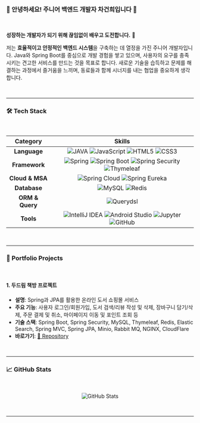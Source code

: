 ### 🌟 안녕하세요! 주니어 백엔드 개발자 차건희입니다 👋

<br>

**성장하는 개발자가 되기 위해 끊임없이 배우고 도전합니다.** 🚀

저는 **효율적이고 안정적인 백엔드 시스템**을 구축하는 데 열정을 가진 주니어 개발자입니다. Java와 Spring Boot를 중심으로 개발 경험을 쌓고 있으며, 사용자의 요구를 충족시키는 견고한 서비스를 만드는 것을 목표로 합니다. 새로운 기술을 습득하고 문제를 해결하는 과정에서 즐거움을 느끼며, 동료들과 함께 시너지를 내는 협업을 중요하게 생각합니다.

<br>

---

### 🛠️ Tech Stack

<br>

| Category | Skills |
|:---:|:---:|
| **Language** | ![JAVA](https://img.shields.io/badge/Java-000000.svg?&style=for-the-badge&logo=java&logoColor=white) ![JavaScript](https://img.shields.io/badge/javascript-F7DF1E.svg?&style=for-the-badge&logo=javascript&logoColor=white) ![HTML5](https://img.shields.io/badge/html5-E34F26.svg?&style=for-the-badge&logo=html5&logoColor=white) ![CSS3](https://img.shields.io/badge/css3-1572B6.svg?&style=for-the-badge&logo=css3&logoColor=white) |
| **Framework** | ![Spring](https://img.shields.io/badge/Spring-6DB33F.svg?&style=for-the-badge&logo=spring&logoColor=white) ![Spring Boot](https://img.shields.io/badge/Spring_Boot-6DB33F.svg?&style=for-the-badge&logo=springboot&logoColor=white) ![Spring Security](https://img.shields.io/badge/Spring_Security-6DB33F.svg?&style=for-the-badge&logo=springsecurity&logoColor=white) ![Thymeleaf](https://img.shields.io/badge/Thymeleaf-005F0F.svg?&style=for-the-badge&logo=thymeleaf&logoColor=white) |
| **Cloud & MSA** | ![Spring Cloud](https://img.shields.io/badge/Spring_Cloud-6DB33F.svg?&style=for-the-badge&logo=spring&logoColor=white) ![Spring Eureka](https://img.shields.io/badge/Spring_Eureka-6DB33F.svg?&style=for-the-badge&logo=spring&logoColor=white) |
| **Database** | ![MySQL](https://img.shields.io/badge/MySQL-4479A1.svg?&style=for-the-badge&logo=mysql&logoColor=white) ![Redis](https://img.shields.io/badge/Redis-DC382D.svg?&style=for-the-badge&logo=redis&logoColor=white) |
| **ORM & Query** | ![Querydsl](https://img.shields.io/badge/Querydsl-D0D0D0.svg?&style=for-the-badge) |
| **Tools** | ![IntelliJ IDEA](https://img.shields.io/badge/IntelliJ_IDEA-000000.svg?&style=for-the-badge&logo=intellijidea&logoColor=white) ![Android Studio](https://img.shields.io/badge/Android_Studio-3DDC84.svg?&style=for-the-badge&logo=androidstudio&logoColor=white) ![Jupyter](https://img.shields.io/badge/Jupyter-F37626.svg?&style=for-the-badge&logo=jupyter&logoColor=white) ![GitHub](https://img.shields.io/badge/GitHub-181717.svg?&style=for-the-badge&logo=github&logoColor=white) |

<br>

---

### 💼 Portfolio Projects

<br>

#### **1. 두드림 책방 프로젝트**

- **설명**: Spring과 JPA를 활용한 온라인 도서 쇼핑몰 서비스
- **주요 기능**: 사용자 로그인/회원가입, 도서 검색/리뷰 작성 및 삭제, 장바구니 담기/삭제, 주문 결제 및 취소, 마이페이지 이동 및 포인트 조회 등
- **기술 스택**: Spring Boot, Spring Security, MySQL, Thymeleaf, Redis, Elastic Search, Spring MVC, Spring JPA, Minio, Rabbit MQ, NGINX, CloudFlare
- **바로가기**: [🔗 Repository](https://github.com/nhnacademy-be10-DoDream)

<br>

---

### 📈 GitHub Stats

<br>

<div align="center">

![GitHub Stats](https://github-readme-stats.vercel.app/api?username=gunheecha&show_icons=true&theme=dark)

</div>

<br>

---
